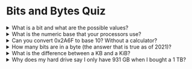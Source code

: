 # Bits and Bytes Quiz

<details>
  <summary>What is a bit and what are the possible values?</summary>

A bit is short for binary digit. It is the language of computation. Possible values are 1 or 0.

</details>

<details>
  <summary>What is the numeric base that your processors use?</summary>

base 2

</details>

<details>
  <summary>Can you convert 0x2A6F to base 10? Without a calculator?</summary>

| 16<sup>3</sup> | 16<sup>2</sup> | 16<sup>1</sup> | 16<sup>0</sup> |
| -------------- | -------------- | -------------- | -------------- |
| 2              | A              | 6              | F              |

(16<sup>3</sup> x 2) + (16<sup>2</sup> x 10) + (16<sup>1</sup> x 6) + (16<sup>1</sup> x 15) =

(4096 x 2) + (256 x 10) + (16 x 6) + (1 x 15) =

8196 + 2560 + 96 + 15 =

10867

</details>

<details>
  <summary>How many bits are in a byte (the answer that is true as of 2021)?</summary>

There are 8 bits in a byte.

</details>

<details>
  <summary>What is the difference between a KB and a KiB?</summary>

The difference is the multiplier. KB is 1000 bytes and KiB is 1024 bytes.

</details>

<details>
<summary>Why does my hard drive say I only have 931 GB when I bought a 1 TB?</summary>

Because you are buying the marketed 1 TeraByte HD but your actual system calculates it in TiB

</details>
